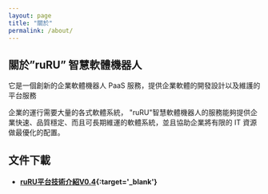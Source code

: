 ```yaml
---
layout: page
title: "關於"
permalink: /about/
---
```


## 關於”ruRU” 智慧軟體機器人
它是一個創新的企業軟體機器人 PaaS 服務，提供企業軟體的開發設計以及維護的平台服務

企業的運行需要大量的各式軟體系統， "ruRU"智慧軟體機器人的服務能夠提供企業快速、品質穩定、而且可長期維運的軟體系統，並且協助企業將有限的 IT 資源做最優化的配置。


## 文件下載
* #### [ruRU平台技術介紹V0.4](/doc/ruRU平台技術介紹2021024-V0.4.pdf){:target='_blank'}